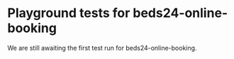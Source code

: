 # Playground tests for beds24-online-booking
We are still awaiting the first test run for beds24-online-booking.

